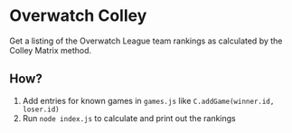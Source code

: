 # Overwatch Colley

Get a listing of the Overwatch League team rankings as calculated by the Colley Matrix method.

## How?

1) Add entries for known games in `games.js` like `C.addGame(winner.id, loser.id)`
1) Run `node index.js` to calculate and print out the rankings
